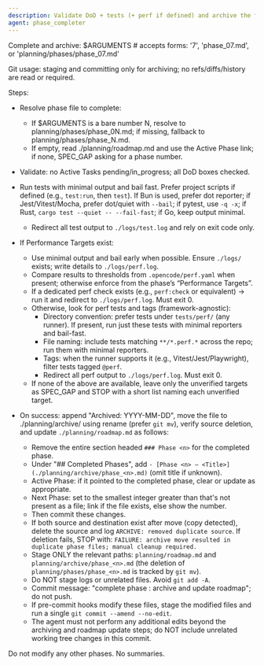 ```yaml
---
description: Validate DoD + tests (+ perf if defined) and archive the finished phase
agent: phase_completer
---
```


Complete and archive: $ARGUMENTS # accepts forms: '7', 'phase_07.md', or 'planning/phases/phase_07.md'

Git usage: staging and committing only for archiving; no refs/diffs/history are read or required.

Steps:

- Resolve phase file to complete:
  - If $ARGUMENTS is a bare number N, resolve to planning/phases/phase_0N.md; if missing, fallback to planning/phases/phase_N.md.
  - If empty, read ./planning/roadmap.md and use the Active Phase link; if none, SPEC_GAP asking for a phase number.

- Validate: no Active Tasks pending/in_progress; all DoD boxes checked.
- Run tests with minimal output and bail fast. Prefer project scripts if defined (e.g., `test:run`, then `test`). If Bun is used, prefer dot reporter; if Jest/Vitest/Mocha, prefer dot/quiet with `--bail`; if pytest, use `-q -x`; if Rust, `cargo test --quiet -- --fail-fast`; if Go, keep output minimal.
  - Redirect all test output to `./logs/test.log` and rely on exit code only.
- If Performance Targets exist:
  - Use minimal output and bail early when possible. Ensure `./logs/` exists; write details to `./logs/perf.log`.
  - Compare results to thresholds from `.opencode/perf.yaml` when present; otherwise enforce from the phase’s “Performance Targets”.
  - If a dedicated perf check exists (e.g., `perf:check` or equivalent) → run it and redirect to `./logs/perf.log`. Must exit 0.
  - Otherwise, look for perf tests and tags (framework-agnostic):
    - Directory convention: prefer tests under `tests/perf/` (any runner). If present, run just these tests with minimal reporters and bail-fast.
    - File naming: include tests matching `**/*.perf.*` across the repo; run them with minimal reporters.
    - Tags: when the runner supports it (e.g., Vitest/Jest/Playwright), filter tests tagged `@perf`.
    - Redirect all perf output to `./logs/perf.log`. Must exit 0.
  - If none of the above are available, leave only the unverified targets as SPEC_GAP and STOP with a short list naming each unverified target.
- On success: append "Archived: YYYY-MM-DD", move the file to ./planning/archive/ using rename (prefer `git mv`), verify source deletion, and update `./planning/roadmap.md` as follows:
  - Remove the entire section headed `### Phase <n>` for the completed phase.
  - Under "## Completed Phases", add `- [Phase <n> — <Title>](./planning/archive/phase_<n>.md)` (omit title if unknown).
  - Active Phase: if it pointed to the completed phase, clear or update as appropriate.
  - Next Phase: set to the smallest integer greater than <n> that's not present as a file; link if the file exists, else show the number.
  - Then commit these changes.
  - If both source and destination exist after move (copy detected), delete the source and log `ARCHIVE: removed duplicate source`. If deletion fails, STOP with: `FAILURE: archive move resulted in duplicate phase files; manual cleanup required.`
  - Stage ONLY the relevant paths: `planning/roadmap.md` and `planning/archive/phase_<n>.md` (the deletion of `planning/phases/phase_<n>.md` is tracked by `git mv`).
  - Do NOT stage logs or unrelated files. Avoid `git add -A`.
  - Commit message: "complete phase <n>: archive and update roadmap"; do not push.
  - If pre-commit hooks modify these files, stage the modified files and run a single `git commit --amend --no-edit`.
  - The agent must not perform any additional edits beyond the archiving and roadmap update steps; do NOT include unrelated working tree changes in this commit.

Do not modify any other phases. No summaries.
